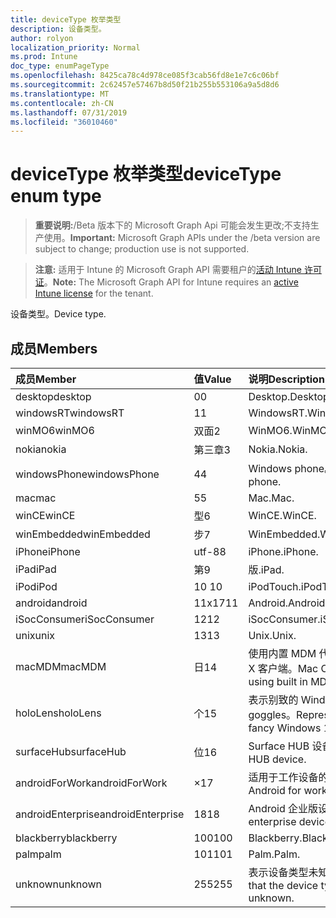 ```yaml
---
title: deviceType 枚举类型
description: 设备类型。
author: rolyon
localization_priority: Normal
ms.prod: Intune
doc_type: enumPageType
ms.openlocfilehash: 8425ca78c4d978ce085f3cab56fd8e1e7c6c06bf
ms.sourcegitcommit: 2c62457e57467b8d50f21b255b553106a9a5d8d6
ms.translationtype: MT
ms.contentlocale: zh-CN
ms.lasthandoff: 07/31/2019
ms.locfileid: "36010460"
---
```

# <a name="devicetype-enum-type"></a><span data-ttu-id="97738-103">deviceType 枚举类型</span><span class="sxs-lookup"><span data-stu-id="97738-103">deviceType enum type</span></span>

> <span data-ttu-id="97738-104">**重要说明:**/Beta 版本下的 Microsoft Graph Api 可能会发生更改;不支持生产使用。</span><span class="sxs-lookup"><span data-stu-id="97738-104">**Important:** Microsoft Graph APIs under the /beta version are subject to change; production use is not supported.</span></span>

> <span data-ttu-id="97738-105">**注意:** 适用于 Intune 的 Microsoft Graph API 需要租户的[活动 Intune 许可证](https://go.microsoft.com/fwlink/?linkid=839381)。</span><span class="sxs-lookup"><span data-stu-id="97738-105">**Note:** The Microsoft Graph API for Intune requires an [active Intune license](https://go.microsoft.com/fwlink/?linkid=839381) for the tenant.</span></span>

<span data-ttu-id="97738-106">设备类型。</span><span class="sxs-lookup"><span data-stu-id="97738-106">Device type.</span></span>

## <a name="members"></a><span data-ttu-id="97738-107">成员</span><span class="sxs-lookup"><span data-stu-id="97738-107">Members</span></span>
|<span data-ttu-id="97738-108">成员</span><span class="sxs-lookup"><span data-stu-id="97738-108">Member</span></span>|<span data-ttu-id="97738-109">值</span><span class="sxs-lookup"><span data-stu-id="97738-109">Value</span></span>|<span data-ttu-id="97738-110">说明</span><span class="sxs-lookup"><span data-stu-id="97738-110">Description</span></span>|
|:---|:---|:---|
|<span data-ttu-id="97738-111">desktop</span><span class="sxs-lookup"><span data-stu-id="97738-111">desktop</span></span>|<span data-ttu-id="97738-112">0</span><span class="sxs-lookup"><span data-stu-id="97738-112">0</span></span>|<span data-ttu-id="97738-113">Desktop.</span><span class="sxs-lookup"><span data-stu-id="97738-113">Desktop.</span></span>|
|<span data-ttu-id="97738-114">windowsRT</span><span class="sxs-lookup"><span data-stu-id="97738-114">windowsRT</span></span>|<span data-ttu-id="97738-115">1</span><span class="sxs-lookup"><span data-stu-id="97738-115">1</span></span>|<span data-ttu-id="97738-116">WindowsRT.</span><span class="sxs-lookup"><span data-stu-id="97738-116">WindowsRT.</span></span>|
|<span data-ttu-id="97738-117">winMO6</span><span class="sxs-lookup"><span data-stu-id="97738-117">winMO6</span></span>|<span data-ttu-id="97738-118">双面</span><span class="sxs-lookup"><span data-stu-id="97738-118">2</span></span>|<span data-ttu-id="97738-119">WinMO6.</span><span class="sxs-lookup"><span data-stu-id="97738-119">WinMO6.</span></span>|
|<span data-ttu-id="97738-120">nokia</span><span class="sxs-lookup"><span data-stu-id="97738-120">nokia</span></span>|<span data-ttu-id="97738-121">第三章</span><span class="sxs-lookup"><span data-stu-id="97738-121">3</span></span>|<span data-ttu-id="97738-122">Nokia.</span><span class="sxs-lookup"><span data-stu-id="97738-122">Nokia.</span></span>|
|<span data-ttu-id="97738-123">windowsPhone</span><span class="sxs-lookup"><span data-stu-id="97738-123">windowsPhone</span></span>|<span data-ttu-id="97738-124">4</span><span class="sxs-lookup"><span data-stu-id="97738-124">4</span></span>|<span data-ttu-id="97738-125">Windows phone。</span><span class="sxs-lookup"><span data-stu-id="97738-125">Windows phone.</span></span>|
|<span data-ttu-id="97738-126">mac</span><span class="sxs-lookup"><span data-stu-id="97738-126">mac</span></span>|<span data-ttu-id="97738-127">5</span><span class="sxs-lookup"><span data-stu-id="97738-127">5</span></span>|<span data-ttu-id="97738-128">Mac.</span><span class="sxs-lookup"><span data-stu-id="97738-128">Mac.</span></span>|
|<span data-ttu-id="97738-129">winCE</span><span class="sxs-lookup"><span data-stu-id="97738-129">winCE</span></span>|<span data-ttu-id="97738-130">型</span><span class="sxs-lookup"><span data-stu-id="97738-130">6</span></span>|<span data-ttu-id="97738-131">WinCE.</span><span class="sxs-lookup"><span data-stu-id="97738-131">WinCE.</span></span>|
|<span data-ttu-id="97738-132">winEmbedded</span><span class="sxs-lookup"><span data-stu-id="97738-132">winEmbedded</span></span>|<span data-ttu-id="97738-133">步</span><span class="sxs-lookup"><span data-stu-id="97738-133">7</span></span>|<span data-ttu-id="97738-134">WinEmbedded.</span><span class="sxs-lookup"><span data-stu-id="97738-134">WinEmbedded.</span></span>|
|<span data-ttu-id="97738-135">iPhone</span><span class="sxs-lookup"><span data-stu-id="97738-135">iPhone</span></span>|<span data-ttu-id="97738-136">utf-8</span><span class="sxs-lookup"><span data-stu-id="97738-136">8</span></span>|<span data-ttu-id="97738-137">iPhone.</span><span class="sxs-lookup"><span data-stu-id="97738-137">iPhone.</span></span>|
|<span data-ttu-id="97738-138">iPad</span><span class="sxs-lookup"><span data-stu-id="97738-138">iPad</span></span>|<span data-ttu-id="97738-139">第</span><span class="sxs-lookup"><span data-stu-id="97738-139">9</span></span>|<span data-ttu-id="97738-140">版.</span><span class="sxs-lookup"><span data-stu-id="97738-140">iPad.</span></span>|
|<span data-ttu-id="97738-141">iPod</span><span class="sxs-lookup"><span data-stu-id="97738-141">iPod</span></span>|<span data-ttu-id="97738-142">10 </span><span class="sxs-lookup"><span data-stu-id="97738-142">10</span></span>|<span data-ttu-id="97738-143">iPodTouch.</span><span class="sxs-lookup"><span data-stu-id="97738-143">iPodTouch.</span></span>|
|<span data-ttu-id="97738-144">android</span><span class="sxs-lookup"><span data-stu-id="97738-144">android</span></span>|<span data-ttu-id="97738-145">11x17</span><span class="sxs-lookup"><span data-stu-id="97738-145">11</span></span>|<span data-ttu-id="97738-146">Android.</span><span class="sxs-lookup"><span data-stu-id="97738-146">Android.</span></span>|
|<span data-ttu-id="97738-147">iSocConsumer</span><span class="sxs-lookup"><span data-stu-id="97738-147">iSocConsumer</span></span>|<span data-ttu-id="97738-148">12</span><span class="sxs-lookup"><span data-stu-id="97738-148">12</span></span>|<span data-ttu-id="97738-149">iSocConsumer.</span><span class="sxs-lookup"><span data-stu-id="97738-149">iSocConsumer.</span></span>|
|<span data-ttu-id="97738-150">unix</span><span class="sxs-lookup"><span data-stu-id="97738-150">unix</span></span>|<span data-ttu-id="97738-151">13</span><span class="sxs-lookup"><span data-stu-id="97738-151">13</span></span>|<span data-ttu-id="97738-152">Unix.</span><span class="sxs-lookup"><span data-stu-id="97738-152">Unix.</span></span>|
|<span data-ttu-id="97738-153">macMDM</span><span class="sxs-lookup"><span data-stu-id="97738-153">macMDM</span></span>|<span data-ttu-id="97738-154">日</span><span class="sxs-lookup"><span data-stu-id="97738-154">14</span></span>|<span data-ttu-id="97738-155">使用内置 MDM 代理的 Mac OS X 客户端。</span><span class="sxs-lookup"><span data-stu-id="97738-155">Mac OS X client using built in MDM agent.</span></span>|
|<span data-ttu-id="97738-156">holoLens</span><span class="sxs-lookup"><span data-stu-id="97738-156">holoLens</span></span>|<span data-ttu-id="97738-157">个</span><span class="sxs-lookup"><span data-stu-id="97738-157">15</span></span>|<span data-ttu-id="97738-158">表示别致的 Windows 10 goggles。</span><span class="sxs-lookup"><span data-stu-id="97738-158">Representing the fancy Windows 10 goggles.</span></span>|
|<span data-ttu-id="97738-159">surfaceHub</span><span class="sxs-lookup"><span data-stu-id="97738-159">surfaceHub</span></span>|<span data-ttu-id="97738-160">位</span><span class="sxs-lookup"><span data-stu-id="97738-160">16</span></span>|<span data-ttu-id="97738-161">Surface HUB 设备。</span><span class="sxs-lookup"><span data-stu-id="97738-161">Surface HUB device.</span></span>|
|<span data-ttu-id="97738-162">androidForWork</span><span class="sxs-lookup"><span data-stu-id="97738-162">androidForWork</span></span>|<span data-ttu-id="97738-163">×</span><span class="sxs-lookup"><span data-stu-id="97738-163">17</span></span>|<span data-ttu-id="97738-164">适用于工作设备的 Android。</span><span class="sxs-lookup"><span data-stu-id="97738-164">Android for work device.</span></span>|
|<span data-ttu-id="97738-165">androidEnterprise</span><span class="sxs-lookup"><span data-stu-id="97738-165">androidEnterprise</span></span>|<span data-ttu-id="97738-166">18</span><span class="sxs-lookup"><span data-stu-id="97738-166">18</span></span>|<span data-ttu-id="97738-167">Android 企业版设备。</span><span class="sxs-lookup"><span data-stu-id="97738-167">Android enterprise device.</span></span>|
|<span data-ttu-id="97738-168">blackberry</span><span class="sxs-lookup"><span data-stu-id="97738-168">blackberry</span></span>|<span data-ttu-id="97738-169">100</span><span class="sxs-lookup"><span data-stu-id="97738-169">100</span></span>|<span data-ttu-id="97738-170">Blackberry.</span><span class="sxs-lookup"><span data-stu-id="97738-170">Blackberry.</span></span>|
|<span data-ttu-id="97738-171">palm</span><span class="sxs-lookup"><span data-stu-id="97738-171">palm</span></span>|<span data-ttu-id="97738-172">101</span><span class="sxs-lookup"><span data-stu-id="97738-172">101</span></span>|<span data-ttu-id="97738-173">Palm.</span><span class="sxs-lookup"><span data-stu-id="97738-173">Palm.</span></span>|
|<span data-ttu-id="97738-174">unknown</span><span class="sxs-lookup"><span data-stu-id="97738-174">unknown</span></span>|<span data-ttu-id="97738-175">255</span><span class="sxs-lookup"><span data-stu-id="97738-175">255</span></span>|<span data-ttu-id="97738-176">表示设备类型未知。</span><span class="sxs-lookup"><span data-stu-id="97738-176">Represents that the device type is unknown.</span></span>|






